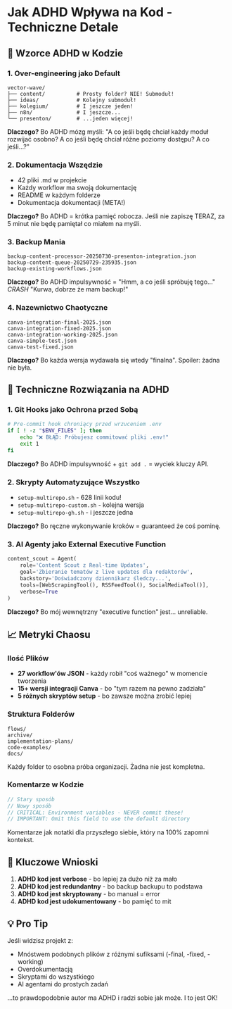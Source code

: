 <!-- dla agenta normalizacji: to jest gotowy pomysł do przeanalizowania jako materiał wejściowy dla kolegium -->

# Jak ADHD Wpływa na Kod - Techniczne Detale

## 🧩 Wzorce ADHD w Kodzie

### 1. Over-engineering jako Default
```
vector-wave/
├── content/          # Prosty folder? NIE! Submoduł!
├── ideas/            # Kolejny submoduł!
├── kolegium/         # I jeszcze jeden!
├── n8n/              # I jeszcze...
└── presenton/        # ...jeden więcej!
```

**Dlaczego?** Bo ADHD mózg myśli: "A co jeśli będę chciał każdy moduł rozwijać osobno? A co jeśli będę chciał różne poziomy dostępu? A co jeśli...?"

### 2. Dokumentacja Wszędzie
- 42 pliki .md w projekcie
- Każdy workflow ma swoją dokumentację
- README w każdym folderze
- Dokumentacja dokumentacji (META!)

**Dlaczego?** Bo ADHD = krótka pamięć robocza. Jeśli nie zapiszę TERAZ, za 5 minut nie będę pamiętał co miałem na myśli.

### 3. Backup Mania
```
backup-content-processor-20250730-presenton-integration.json
backup-content-queue-20250729-235935.json
backup-existing-workflows.json
```

**Dlaczego?** Bo ADHD impulsywność = "Hmm, a co jeśli spróbuję tego..." *CRASH* "Kurwa, dobrze że mam backup!"

### 4. Nazewnictwo Chaotyczne
```
canva-integration-final-2025.json
canva-integration-fixed-2025.json
canva-integration-working-2025.json
canva-simple-test.json
canva-test-fixed.json
```

**Dlaczego?** Bo każda wersja wydawała się wtedy "finalna". Spoiler: żadna nie była.

## 🔧 Techniczne Rozwiązania na ADHD

### 1. Git Hooks jako Ochrona przed Sobą
```bash
# Pre-commit hook chroniący przed wrzuceniem .env
if [ ! -z "$ENV_FILES" ]; then
    echo "❌ BŁĄD: Próbujesz commitować pliki .env!"
    exit 1
fi
```

**Dlaczego?** Bo ADHD impulsywność + `git add .` = wyciek kluczy API.

### 2. Skrypty Automatyzujące Wszystko
- `setup-multirepo.sh` - 628 linii kodu!
- `setup-multirepo-custom.sh` - kolejna wersja
- `setup-multirepo-gh.sh` - i jeszcze jedna

**Dlaczego?** Bo ręczne wykonywanie kroków = guaranteed że coś pominę.

### 3. AI Agenty jako External Executive Function
```python
content_scout = Agent(
    role='Content Scout z Real-time Updates',
    goal='Zbieranie tematów z live updates dla redaktorów',
    backstory='Doświadczony dziennikarz śledczy...',
    tools=[WebScrapingTool(), RSSFeedTool(), SocialMediaTool()],
    verbose=True
)
```

**Dlaczego?** Bo mój wewnętrzny "executive function" jest... unreliable.

## 📈 Metryki Chaosu

### Ilość Plików
- **27 workflow'ów JSON** - każdy robił "coś ważnego" w momencie tworzenia
- **15+ wersji integracji Canva** - bo "tym razem na pewno zadziała"
- **5 różnych skryptów setup** - bo zawsze można zrobić lepiej

### Struktura Folderów
```
flows/
archive/
implementation-plans/
code-examples/
docs/
```

Każdy folder to osobna próba organizacji. Żadna nie jest kompletna.

### Komentarze w Kodzie
```javascript
// Stary sposób
// Nowy sposób
// CRITICAL: Environment variables - NEVER commit these!
// IMPORTANT: Omit this field to use the default directory
```

Komentarze jak notatki dla przyszłego siebie, który na 100% zapomni kontekst.

## 🎯 Kluczowe Wnioski

1. **ADHD kod jest verbose** - bo lepiej za dużo niż za mało
2. **ADHD kod jest redundantny** - bo backup backupu to podstawa
3. **ADHD kod jest skryptowany** - bo manual = error
4. **ADHD kod jest udokumentowany** - bo pamięć to mit

## 💡 Pro Tip

Jeśli widzisz projekt z:
- Mnóstwem podobnych plików z różnymi sufiksami (-final, -fixed, -working)
- Overdokumentacją
- Skryptami do wszystkiego
- AI agentami do prostych zadań

...to prawdopodobnie autor ma ADHD i radzi sobie jak może. I to jest OK!